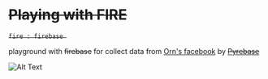# ~~Playing with FIRE~~

~~`fire : firebase `~~

playground with ~~firebase~~ for collect data from [Orn's facebook](https://facebook.com/bnk48official.orn/
) by ~~[Pyrebase](https://github.com/thisbejim/Pyrebase)~~

![Alt Text](yo.gif)


